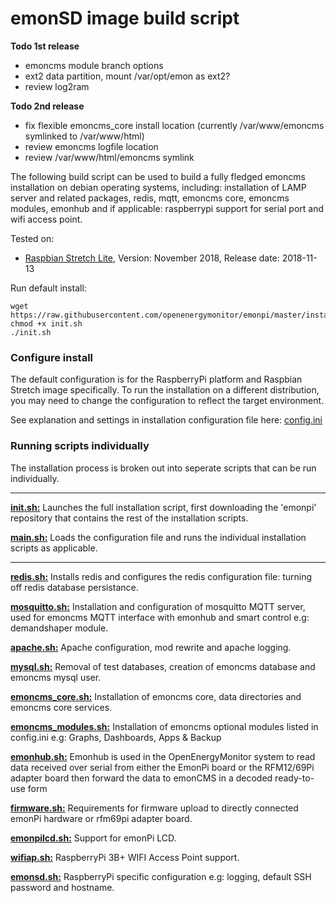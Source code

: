 # emonSD image build script

**Todo 1st release**

- emoncms module branch options
- ext2 data partition, mount /var/opt/emon as ext2?
- review log2ram

**Todo 2nd release**

- fix flexible emoncms_core install location (currently /var/www/emoncms symlinked to /var/www/html)
- review emoncms logfile location
- review /var/www/html/emoncms symlink

The following build script can be used to build a fully fledged emoncms installation on debian operating systems, including: installation of LAMP server and related packages, redis, mqtt, emoncms core, emoncms modules, emonhub and if applicable: raspberrypi support for serial port and wifi access point.

Tested on: 

- [Raspbian Stretch Lite](https://www.raspberrypi.org/downloads/raspbian/), Version: November 2018, Release date: 2018-11-13

Run default install:

    wget https://raw.githubusercontent.com/openenergymonitor/emonpi/master/install/init.sh
    chmod +x init.sh
    ./init.sh

### Configure install

The default configuration is for the RaspberryPi platform and Raspbian Stretch image specifically. To run the installation on a different distribution, you may need to change the configuration to reflect the target environment.

See explanation and settings in installation configuration file here: [config.ini](https://github.com/openenergymonitor/emonpi/blob/master/install/config.ini)

### Running scripts individually

The installation process is broken out into seperate scripts that can be run individually.

---

**[init.sh:](https://github.com/openenergymonitor/emonpi/blob/master/install/init.sh)** Launches the full installation script, first downloading the 'emonpi' repository that contains the rest of the installation scripts.

**[main.sh:](https://github.com/openenergymonitor/emonpi/blob/master/install/main.sh)** Loads the configuration file and runs the individual installation scripts as applicable.

---

**[redis.sh:](https://github.com/openenergymonitor/emonpi/blob/master/install/redis.sh)** Installs redis and configures the redis configuration file: turning off redis database persistance.

**[mosquitto.sh:](https://github.com/openenergymonitor/emonpi/blob/master/install/mosquitto.sh)** Installation and configuration of mosquitto MQTT server, used for emoncms MQTT interface with emonhub and smart control e.g: demandshaper module.

**[apache.sh:](https://github.com/openenergymonitor/emonpi/blob/master/install/apache.sh)** Apache configuration, mod rewrite and apache logging.

**[mysql.sh:](https://github.com/openenergymonitor/emonpi/blob/master/install/mysql.sh)** Removal of test databases, creation of emoncms database and emoncms mysql user.

**[emoncms_core.sh:](https://github.com/openenergymonitor/emonpi/blob/master/install/emoncms_core.sh)** Installation of emoncms core, data directories and emoncms core services.

**[emoncms_modules.sh:](https://github.com/openenergymonitor/emonpi/blob/master/install/emoncms_modules.sh)** Installation of emoncms optional modules listed in config.ini e.g: Graphs, Dashboards, Apps & Backup

**[emonhub.sh:](https://github.com/openenergymonitor/emonpi/blob/master/install/emonhub.sh)** Emonhub is used in the OpenEnergyMonitor system to read data received over serial from either the EmonPi board or the RFM12/69Pi adapter board then forward the data to emonCMS in a decoded ready-to-use form

**[firmware.sh:](https://github.com/openenergymonitor/emonpi/blob/master/install/firmware.sh)** Requirements for firmware upload to directly connected emonPi hardware or rfm69pi adapter board.

**[emonpilcd.sh:](https://github.com/openenergymonitor/emonpi/blob/master/install/emonpilcd.sh)** Support for emonPi LCD.

**[wifiap.sh:](https://github.com/openenergymonitor/emonpi/blob/master/install/wifiap.sh)** RaspberryPi 3B+ WIFI Access Point support.

**[emonsd.sh:](https://github.com/openenergymonitor/emonpi/blob/master/install/emonsd.sh)** RaspberryPi specific configuration e.g: logging, default SSH password and hostname.



